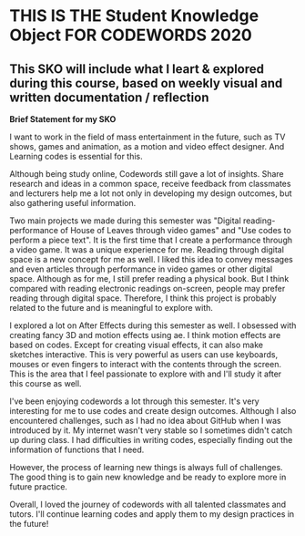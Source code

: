 # THIS IS THE Student Knowledge Object FOR CODEWORDS 2020

## This SKO will include what I leart & explored during this course, based on weekly visual and written documentation / reflection

**Brief Statement for my SKO**

I want to work in the field of mass entertainment in the future, such as TV shows,
games and animation, as a motion and video effect designer. And Learning codes is essential for this.  

Although being study online, Codewords still gave a lot of insights. Share research and ideas in
a common space, receive feedback from classmates and lecturers help me a lot not only in
developing my design outcomes, but also gathering useful information.

Two main projects we made during this semester was "Digital reading-performance of House of Leaves through video games" and "Use codes to perform a piece text".
It is the first time that I create a performance through a video game. It was a unique experience for me. Reading through digital space is a new concept for me as well. I liked this idea to convey messages and even articles through performance in video games or other digital space. Although as for me, I still prefer reading a physical book. But I think compared with reading electronic readings on-screen, people may prefer reading through digital space. Therefore, I think this project is probably related to the future and is meaningful to explore with.

I explored a lot on After Effects during this semester as well. I obsessed with creating fancy 3D and motion effects using ae. I think motion effects are based on codes. Except for creating visual effects, it can also make sketches interactive. This is very powerful as users can use keyboards, mouses or even fingers to interact with the contents through the screen. This is the area that I feel passionate to explore with and I'll study it after this course as well.

I've been enjoying codewords a lot through this semester. It's very interesting for me to use codes and create design outcomes. Although I also encountered challenges, such as I had no idea about GitHub when I was introduced by it. My internet wasn't very stable so I sometimes didn't catch up during class. I had difficulties in writing codes, especially finding out the information of functions that I need.

However, the process of learning new things is always full of challenges. The good thing is to gain new knowledge and be ready to explore more in future practice.

Overall, I loved the journey of codewords with all talented classmates and tutors. I'll continue learning codes and apply them to my design practices in the future!





